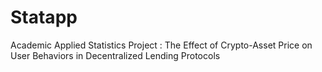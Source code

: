 # Statapp
 Academic Applied Statistics Project :  The Effect of Crypto-Asset Price on User Behaviors in Decentralized Lending Protocols
